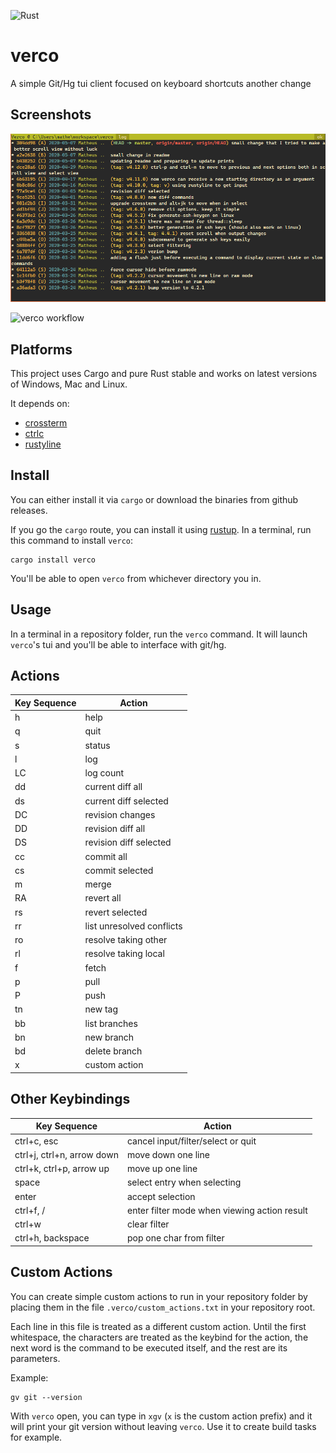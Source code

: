 ![Rust](https://github.com/matheuslessarodrigues/verco/workflows/Rust/badge.svg)

# verco
A simple Git/Hg tui client focused on keyboard shortcuts
another change

## Screenshots
![log screen](page/screenshots/log.png)

![verco workflow](page/screenshots/workflow.gif)

## Platforms

This project uses Cargo and pure Rust stable and works on latest versions of Windows, Mac and Linux.

It depends on:
- [crossterm](https://crates.io/crates/crossterm)
- [ctrlc](https://crates.io/crates/ctrlc)
- [rustyline](https://crates.io/crates/rustyline)

## Install

You can either install it via `cargo` or download the binaries from github releases.

If you go the `cargo` route, you can install it using [rustup](https://www.rustup.rs/).
In a terminal, run this command to install `verco`:

```
cargo install verco
```

You'll be able to open `verco` from whichever directory you in.

## Usage

In a terminal in a repository folder, run the `verco` command.
It will launch `verco`'s tui and you'll be able to interface with git/hg.

## Actions

Key Sequence | Action
--- | ---
h | help
q | quit
s | status
l | log
LC | log count
dd | current diff all
ds | current diff selected
DC | revision changes
DD | revision diff all
DS | revision diff selected
cc | commit all
cs | commit selected
m | merge
RA | revert all
rs | revert selected
rr | list unresolved conflicts
ro | resolve taking other
rl | resolve taking local
f | fetch
p | pull
P | push
tn | new tag
bb | list branches
bn | new branch
bd | delete branch
x | custom action

## Other Keybindings

Key Sequence | Action
--- | ---
ctrl+c, esc | cancel input/filter/select or quit
ctrl+j, ctrl+n, arrow down | move down one line
ctrl+k, ctrl+p, arrow up | move up one line
space | select entry when selecting
enter | accept selection
ctrl+f, / | enter filter mode when viewing action result
ctrl+w | clear filter
ctrl+h, backspace | pop one char from filter

## Custom Actions
You can create simple custom actions to run in your repository folder by placing them in the file
`.verco/custom_actions.txt` in your repository root.

Each line in this file is treated as a different custom action. Until the first whitespace, the characters are
treated as the keybind for the action, the next word is the command to be executed itself, and the rest are its parameters.

Example:
```
gv git --version
```

With `verco` open, you can type in `xgv` (`x` is the custom action prefix) and it will print your git version
without leaving `verco`. Use it to create build tasks for example.
